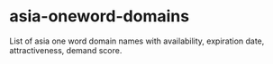 # asia-oneword-domains
List of asia one word domain names with availability, expiration date, attractiveness, demand score.

